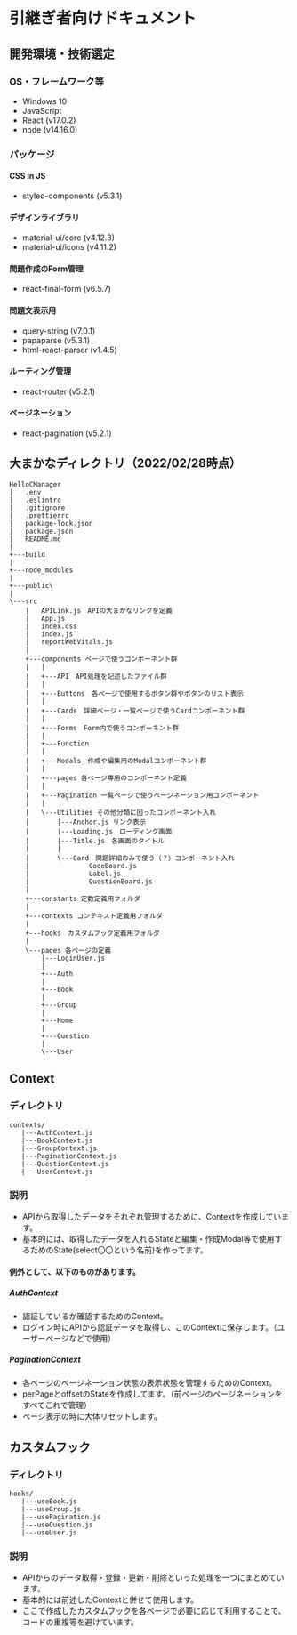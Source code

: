 # 引継ぎ者向けドキュメント

## 開発環境・技術選定

### OS・フレームワーク等
- Windows 10
- JavaScript
- React (v17.0.2)
- node (v14.16.0)

### パッケージ

#### CSS in JS
- styled-components (v5.3.1)

#### デザインライブラリ
- material-ui/core (v4.12.3)
- material-ui/icons (v4.11.2)

#### 問題作成のForm管理
- react-final-form (v6.5.7)

#### 問題文表示用
- query-string (v7.0.1)
- papaparse (v5.3.1)
- html-react-parser (v1.4.5)

#### ルーティング管理
- react-router (v5.2.1)

#### ページネーション
- react-pagination (v5.2.1)

## 大まかなディレクトリ（2022/02/28時点）
```
HelloCManager
|   .env
|   .eslintrc
|   .gitignore
|   .prettierrc
|   package-lock.json
|   package.json
|   README.md
|   
+---build
|               
+---node_modules
|                   
+---public\
|       
\---src
    |   APILink.js　APIの大まかなリンクを定義
    |   App.js
    |   index.css
    |   index.js
    |   reportWebVitals.js
    |   
    +---components ページで使うコンポーネント群
    |   |   
    |   +---API　API処理を記述したファイル群
    |   |       
    |   +---Buttons　各ページで使用するボタン群やボタンのリスト表示
    |   |           
    |   +---Cards　詳細ページ・一覧ページで使うCardコンポーネント群
    |   |           
    |   +---Forms　Form内で使うコンポーネント群
    |   |       
    |   +---Function
    |   |
    |   +---Modals　作成や編集用のModalコンポーネント群
    |   |           
    |   +---pages 各ページ専用のコンポーネント定義
    |   |           
    |   +---Pagination 一覧ページで使うページネーション用コンポーネント
    |   |       
    |   \---Utilities その他分類に困ったコンポーネント入れ
    |       |---Anchor.js リンク表示
    |       |---Loading.js　ローディング画面
    |       |---Title.js　各画面のタイトル
    |       |   
    |       \---Card　問題詳細のみで使う（？）コンポーネント入れ
    |               CodeBoard.js
    |               Label.js
    |               QuestionBoard.js
    |               
    +---constants 定数定義用フォルダ
    |       
    +---contexts コンテキスト定義用フォルダ
    |       
    +---hooks　カスタムフック定義用フォルダ
    |       
    \---pages 各ページの定義
        |---LoginUser.js
        |   
        +---Auth
        |       
        +---Book
        |       
        +---Group
        |       
        +---Home
        |       
        +---Question
        |           
        \---User
```

## Context
### ディレクトリ
```
contexts/
   |---AuthContext.js
   |---BookContext.js
   |---GroupContext.js
   |---PaginationContext.js
   |---QuestionContext.js
   |---UserContext.js
```
### 説明
- APIから取得したデータをそれぞれ管理するために、Contextを作成しています。
- 基本的には、取得したデータを入れるStateと編集・作成Modal等で使用するためのState(select〇〇という名前)を作ってます。
#### 例外として、以下のものがあります。
#####  AuthContext
- 認証しているか確認するためのContext。
- ログイン時にAPIから認証データを取得し、このContextに保存します。（ユーザーページなどで使用）
##### PaginationContext
- 各ページのページネーション状態の表示状態を管理するためのContext。
- perPageとoffsetのStateを作成してます。（前ページのページネーションをすべてこれで管理）
- ページ表示の時に大体リセットします。


## カスタムフック

### ディレクトリ

```
hooks/
   |---useBook.js
   |---useGroup.js
   |---usePagination.js
   |---useQuestion.js
   |---useUser.js
```

### 説明
- APIからのデータ取得・登録・更新・削除といった処理を一つにまとめています。
- 基本的には前述したContextと併せて使用します。
- ここで作成したカスタムフックを各ページで必要に応じて利用することで、コードの重複等を避けています。
